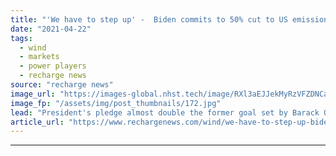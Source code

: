 ```yaml
---
title: "'We have to step up' -  Biden commits to 50% cut to US emissions by end of decade"
date: "2021-04-22"
tags: 
  - wind
  - markets
  - power players
  - recharge news
source: "recharge news"
image_url: "https://images-global.nhst.tech/image/RXl3aEJJekMyRzVFZDNCaXp4cGNNc01ZMjVjaXdZcmhETSt6L0s3dm1qdz0=/nhst/binary/c1410106d79e71de72779ab80ff14634"
image_fp: "/assets/img/post_thumbnails/172.jpg"
lead: "President's pledge almost double the former goal set by Barack Obama in 2015 as part of the Paris Agreement"
article_url: "https://www.rechargenews.com/wind/we-have-to-step-up-biden-commits-to-50-cut-to-us-emissions-by-end-of-decade/2-1-1000063"
---
```


---
